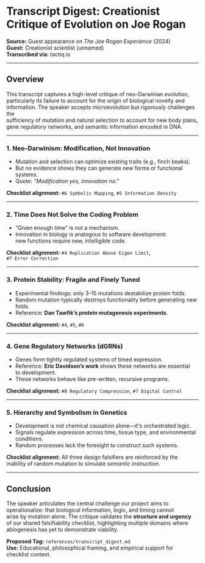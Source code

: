 # Transcript Digest: Creationist Critique of Evolution on Joe Rogan

**Source:** Guest appearance on *The Joe Rogan Experience* (2024)  
**Guest:** Creationist scientist (unnamed)  
**Transcribed via:** tactiq.io

---

## Overview

This transcript captures a high-level critique of neo-Darwinian evolution,  
particularly its failure to account for the origin of biological novelty and  
information. The speaker accepts microevolution but rigorously challenges the  
sufficiency of mutation and natural selection to account for new body plans,  
gene regulatory networks, and semantic information encoded in DNA.

---

### 1. **Neo-Darwinism: Modification, Not Innovation**

- Mutation and selection can optimize existing traits (e.g., finch beaks).
- But no evidence shows they can generate new forms or functional systems.
- Quote: *"Modification yes, innovation no."*

**Checklist alignment:** `#6 Symbolic Mapping`, `#5 Information Density`

---

### 2. **Time Does Not Solve the Coding Problem**

- "Given enough time" is not a mechanism.
- Innovation in biology is analogous to software development:  
  new functions require new, intelligible code.

**Checklist alignment:** `#4 Replication Above Eigen Limit`,  
`#7 Error Correction`

---

### 3. **Protein Stability: Fragile and Finely Tuned**

- Experimental findings: only 3–15 mutations destabilize protein folds.
- Random mutation typically destroys functionality before generating new folds.
- Reference: **Dan Tawfik’s protein mutagenesis experiments**.

**Checklist alignment:** `#4`, `#5`, `#6`

---

### 4. **Gene Regulatory Networks (dGRNs)**

- Genes form tightly regulated systems of timed expression.
- Reference: **Eric Davidson’s work** shows these networks are essential  
  to development.
- These networks behave like pre-written, recursive programs.

**Checklist alignment:** `#8 Regulatory Compression`, `#7 Digital Control`

---

### 5. **Hierarchy and Symbolism in Genetics**

- Development is not chemical causation alone—it's orchestrated logic.
- Signals regulate expression across time, tissue type, and environmental  
  conditions.
- Random processes lack the foresight to construct such systems.

**Checklist alignment:** All three design falsifiers are reinforced by the  
inability of random mutation to simulate *semantic instruction*.

---

## Conclusion

The speaker articulates the central challenge our project aims to  
operationalize: that biological information, logic, and timing cannot  
arise by mutation alone. The critique validates the **structure and urgency**  
of our shared falsifiability checklist, highlighting multiple domains where  
abiogenesis has yet to demonstrate viability.

**Proposed Tag:** `references/transcript_digest.md`  
**Use:** Educational, philosophical framing, and empirical support for  
checklist context.
